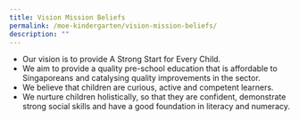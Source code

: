 ```yaml
---
title: Vision Mission Beliefs
permalink: /moe-kindergarten/vision-mission-beliefs/
description: ""
---
```


<ul>
<li>Our vision is to provide A Strong Start for Every Child.</li>
<li>We aim to provide a quality pre-school education that is affordable to Singaporeans and catalysing quality improvements in the sector.</li>
<li>We believe that children are curious, active and competent learners.</li>
<li>We nurture children holistically, so that they are confident, demonstrate strong social skills and have a good foundation in literacy and numeracy.</li>

</ul>
